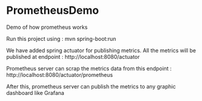 # PrometheusDemo
Demo of how prometheus works

Run this project using : mvn spring-boot:run


We have added spring actuator for publishing metrics. 
All the metrics will be published at endpoint : http://localhost:8080/actuator

Prometheus server can scrap the metrics data from this endpoint : http://localhost:8080/actuator/prometheus

After this, prometheus server can publish the metrics to any graphic dashboard like Grafana




